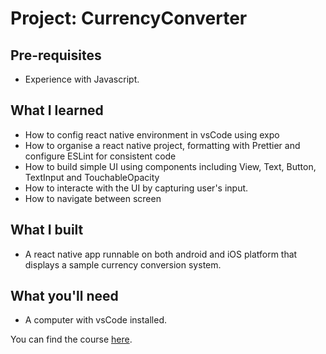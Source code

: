 Project: CurrencyConverter
==================================

Pre-requisites
--------------
- Experience with Javascript.

What I learned
-----------------
- How to config react native environment in vsCode using expo
- How to organise a react native project, formatting with Prettier and configure ESLint for consistent code
- How to build simple UI using components including View, Text, Button, TextInput and TouchableOpacity
- How to interacte with the UI by capturing user's input.
- How to navigate between screen
  
What I built
-----------------
- A react native app runnable on both android and iOS platform that displays a sample currency conversion system.

What you'll need
----------------
- A computer with vsCode installed.


You can find the course [here](https://www.reactnativeschool.com/react-native-basics).
